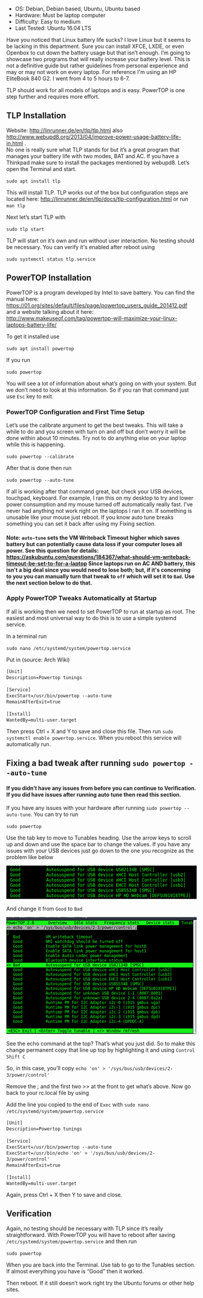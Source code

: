 - OS: Debian, Debian based, Ubuntu, Ubuntu based
- Hardware: Must be laptop computer
- Difficulty: Easy to medium
- Last Tested: Ubuntu 16.04 LTS

Have you noticed that Linux battery life sucks? I love Linux but it seems to be lacking in this department.  Sure you can install XFCE, LXDE, or even Openbox to cut down the battery usage but that isn’t enough.  I’m going to showcase two programs that will really increase your battery level.  This is not a definitive guide but rather guidelines from personal experience and may or may not work on every laptop. For reference I'm using an HP EliteBook 840 G2. I went from 4 to 5 hours to 6-7.

TLP should work for all models of laptops and is easy. PowerTOP is one step further and requires more effort. 


## TLP Installation
Website: http://linrunner.de/en/tlp/tlp.html also http://www.webupd8.org/2013/04/improve-power-usage-battery-life-in.html .  
No one is really sure what TLP stands for but it’s a great program that manages your battery life with two modes, BAT and AC.  If you have a Thinkpad make sure to install the packages mentioned by webupd8. Let’s open the Terminal and start.

`sudo apt install tlp`

This will install TLP.  TLP works out of the box but configuration steps are located here: http://linrunner.de/en/tlp/docs/tlp-configuration.html or run `man tlp`

Next let’s start TLP with

`sudo tlp start`

TLP will start on it’s own and run without user interaction.  No testing should be necessary.  You can verify it's enabled after reboot using 

`sudo systemctl status tlp.service`


## PowerTOP Installation
PowerTOP is a program developed by Intel to save battery.  You can find the manual here: https://01.org/sites/default/files/page/powertop_users_guide_201412.pdf and a website talking about it here: http://www.makeuseof.com/tag/powertop-will-maximize-your-linux-laptops-battery-life/

To get it installed use

`sudo apt install powertop`

If you run

`sudo powertop`

You will see a lot of information about what’s going on with your system.  But we don’t need to look at this information.  So if you ran that command just use `Esc` key to exit.


### PowerTOP Configuration and First Time Setup

Let’s use the calibrate argument to get the best tweaks.  This will take a while to do and you screen with turn on and off but don’t worry it will be done within about 10 minutes.  Try not to do anything else on your laptop while this is happening.

`sudo powertop --calibrate`

After that is done then run

`sudo powertop --auto-tune`

If all is working after that command great, but check your USB devices, touchpad, keyboard.  For example, I ran this on my desktop to try and lower power consumption and my mouse turned off automatically really fast.  I've never had anything not work right on the laptops I ran it on. If something is unusable like your mouse just reboot. If you know auto tune breaks something you can set it back after using my Fixing section.

#### Note: `auto-tune` sets the VM Writeback Timeout higher which saves battery but can potentially cause data loss if your computer loses all power.  See this question for details: https://askubuntu.com/questions/184367/what-should-vm-writeback-timeout-be-set-to-for-a-laptop Since laptops run on AC AND battery, this isn't a big deal since you would need to lose both; but, if it's concerning to you you can manually turn that tweak to `off` which will set it to `Bad`.  Use the next section below to do that.


### Apply PowerTOP Tweaks Automatically at Startup
If all is working then we need to set PowerTOP to run at startup as root.  The easiest and most universal way to do this is to use a simple systemd service.

In a terminal run

`sudo nano /etc/systemd/system/powertop.service`

Put in (source: Arch Wiki)
```
[Unit]
Description=Powertop tunings

[Service]
ExecStart=/usr/bin/powertop --auto-tune
RemainAfterExit=true

[Install]
WantedBy=multi-user.target
```

Then press Ctrl + X and Y to save and close this file.  Then run `sudo systemctl enable powertop.service`.  When you reboot this service will automatically run.

## Fixing a bad tweak after running `sudo powertop --auto-tune`

#### If you didn’t have any issues from before you can continue to Verification.  If you did have issues after running auto tune then read this section.

If you have any issues with your hardware after running `sudo powertop --auto-tune`.  You can try to run

`sudo powertop`

Use the tab key to move to Tunables heading.  Use the arrow keys to scroll up and down and use the space bar to change the values.  If you have any issues with your USB devices just go down to the one you recognize as the problem like below

![alt text](https://raw.githubusercontent.com/blomstertj/root/master/Tutorials/Linux/Better%20Battery%20Life/fixing_tunables_1.png)

And change it from `Good` to `Bad`

![alt_text](https://raw.githubusercontent.com/blomstertj/root/master/Tutorials/Linux/Better%20Battery%20Life/fixing_tunables_2.png)

See the echo command at the top?  That’s what you just did.  So to make this change permanent copy that line up top by highlighting it and using `Control Shift C`

So, in this case, you’ll copy 
`echo 'on' > '/sys/bus/usb/devices/2-3/power/control'`

Remove the ; and the first two >> at the front to get what’s above.  Now go back to your rc.local file by using

Add the line you copied to the end of `Exec` with `sudo nano /etc/systemd/system/powertop.service`
```
[Unit]
Description=Powertop tunings

[Service]
ExecStart=/usr/bin/powertop --auto-tune
ExecStart=/usr/bin/echo 'on' > '/sys/bus/usb/devices/2-3/power/control'
RemainAfterExit=true

[Install]
WantedBy=multi-user.target
```

Again, press Ctrl + X then Y to save and close.

## Verification
Again, no testing should be necessary with TLP since it’s really straightforward.  With PowerTOP you will have to reboot after saving `/etc/systemd/system/powertop.service` and then run

`sudo powertop`

When you are back into the Terminal.  Use tab to go to the Tunables section.  If almost everything you have is “Good” then it worked.

Then reboot.  If it still doesn’t work right try the Ubuntu forums or other help sites.
